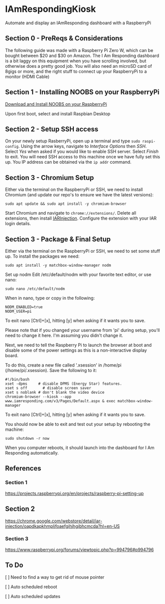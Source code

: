 # IAmRespondingKiosk
Automate and display an IAmResponding dashboard with a RaspberryPi

## Section 0 - PreReqs & Considerations
The following guide was made with a Raspberry Pi Zero W, which can be bought between $20 and $30 on Amazon. The I Am Responding dashboard is a bit laggy on this equipment when you have scrolling involved, but otherwise does a pretty good job. You will also need an microSD card of 8gigs or more, and the right stuff to connect up your RaspberryPi to a monitor (HDMI Cable)

## Section 1 - Installing NOOBS on your RaspberryPi
[Download and Install NOOBS on your RaspberryPi](https://projects.raspberrypi.org/en/projects/raspberry-pi-setting-up)

Upon first boot, select and install Raspbian Desktop

## Section 2 - Setup SSH access
On your newly setup RasberryPi, open up a terminal and type `sudo raspi-config`. Using the arrow keys, navigate to *Interface Options* then *SSH*. Select *Yes* when asked if you would like to enable SSH server. Select *Finish* to exit. You will need SSH access to this machine once we have fully set this up. You IP address can be obtained via the `ip addr` command.
  
## Section 3 - Chromium Setup
Either via the terminal on the RaspberryPi or SSH, we need to install Chromium (and update our repo's to ensure we have the latest versions):

    sudo apt update && sudo apt install -y chromium-browser
    
Start Chromium and navigate to `chrome://extensions/`. Delete all extensions, then install [IARInjection](https://chrome.google.com/webstore/detail/iar-injection/oapdkapkhmpljfoaefgihjhgibhcmcda?hl=en-US). Configure the extension with your IAR login details.

## Section 3 - Package & Final Setup
Either via the terminal on the RaspberryPi or SSH, we need to set some stuff up. To install the packages we need:

    sudo apt install -y matchbox-window-manager nodm

Set up nodm
Edit /etc/default/nodm with your favorite text editor, or use nano:

    sudo nano /etc/default/nodm
    
When in nano, type or copy in the following:

    NODM_ENABLED=true
    NODM_USER=pi

To exit nano [Ctrl]+[x], hitting [y] when asking if it wants you to save.

Please note that if you changed your username from 'pi' during setup, you'll need to change it here. I'm assuming you didn't change it.

Next, we need to tell the Raspberry Pi to launch the browser at boot and disable some of the power settings as this is a non-interactive display board.

To do this, create a new file called '.xsession' in /home/pi (/home/pi/.xsession). Save the following to it: 

    #!/bin/bash
    xset -dpms     # disable DPMS (Energy Star) features.
    xset s off       # disable screen saver
    xset s noblank # don't blank the video device
    chromium-browser --kiosk --app www.iamresponding.com/v3/Pages/Default.aspx & exec matchbox-window-manager
    
To exit nano [Ctrl]+[x], hitting [y] when asking if it wants you to save.
    
You should now be able to exit and test out your setup by rebooting the machine:

    sudo shutdown -r now
    
When you computer reboots, it should launch into the dashboard for I Am Responding automatically.

## References
### Section 1
https://projects.raspberrypi.org/en/projects/raspberry-pi-setting-up

## Section 2
https://chrome.google.com/webstore/detail/iar-injection/oapdkapkhmpljfoaefgihjhgibhcmcda?hl=en-US

### Section 3
https://www.raspberrypi.org/forums/viewtopic.php?p=994796#p994796

## To Do
[ ] Need to find a way to get rid of mouse pointer

[ ] Auto scheduled reboot

[ ] Auto scheduled updates
